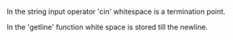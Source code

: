 In the string input operator 'cin' whitespace is a termination point.

In the 'getline' function white space is stored till the newline.